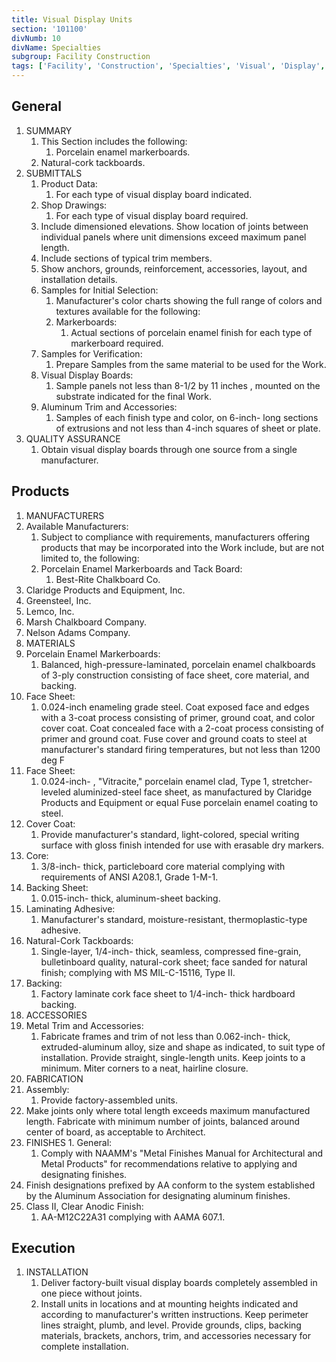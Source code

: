 ```yaml
---
title: Visual Display Units
section: '101100'
divNumb: 10
divName: Specialties
subgroup: Facility Construction
tags: ['Facility', 'Construction', 'Specialties', 'Visual', 'Display', 'Units']
---
```



## General

1. SUMMARY
   1. This Section includes the following:
      1. Porcelain enamel markerboards.
   1. Natural-cork tackboards.
1. SUBMITTALS
   1. Product Data:
      1. For each type of visual display board indicated.
   1. Shop Drawings:
      1. For each type of visual display board required.
   1. Include dimensioned elevations. Show location of joints between individual panels where unit dimensions exceed maximum panel length.
   1. Include sections of typical trim members.
   1. Show anchors, grounds, reinforcement, accessories, layout, and installation details.
   1. Samples for Initial Selection:
      1. Manufacturer's color charts showing the full range of colors and textures available for the following:
      1. Markerboards:
         1. Actual sections of porcelain enamel finish for each type of markerboard required.
   1. Samples for Verification:
      1. Prepare Samples from the same material to be used for the Work.
   1. Visual Display Boards:
      1. Sample panels not less than 8-1/2 by 11 inches , mounted on the substrate indicated for the final Work.
   1. Aluminum Trim and Accessories:
      1. Samples of each finish type and color, on 6-inch- long sections of extrusions and not less than 4-inch squares of sheet or plate.
1. QUALITY ASSURANCE
   1. Obtain visual display boards through one source from a single manufacturer.

## Products

   1. MANUFACTURERS
   1. Available Manufacturers:
      1. Subject to compliance with requirements, manufacturers offering products that may be incorporated into the Work include, but are not limited to, the following:
      1. Porcelain Enamel Markerboards and Tack Board:
            1. Best-Rite Chalkboard Co.
   1. Claridge Products and Equipment, Inc.
   1. Greensteel, Inc.
   1. Lemco, Inc.
   1. Marsh Chalkboard Company.
   1. Nelson Adams Company.
   1. MATERIALS
   1. Porcelain Enamel Markerboards:
      1. Balanced, high-pressure-laminated, porcelain enamel chalkboards of 3-ply construction consisting of face sheet, core material, and backing.
   1. Face Sheet:
      1. 0.024-inch enameling grade steel. Coat exposed face and edges with a 3-coat process consisting of primer, ground coat, and color cover coat. Coat concealed face with a 2-coat process consisting of primer and ground coat. Fuse cover and ground coats to steel at manufacturer's standard firing temperatures, but not less than 1200 deg F
   1. Face Sheet:
      1. 0.024-inch- , "Vitracite," porcelain enamel clad, Type 1, stretcher-leveled aluminized-steel face sheet, as manufactured by Claridge Products and Equipment or equal Fuse porcelain enamel coating to steel.
   1. Cover Coat:
      1. Provide manufacturer's standard, light-colored, special writing surface with gloss finish intended for use with erasable dry markers.
   1. Core:
      1. 3/8-inch- thick, particleboard core material complying with requirements of ANSI A208.1, Grade 1-M-1.
   1. Backing Sheet:
      1. 0.015-inch- thick, aluminum-sheet backing.
   1. Laminating Adhesive:
      1. Manufacturer's standard, moisture-resistant, thermoplastic-type adhesive.
   1. Natural-Cork Tackboards:
      1. Single-layer, 1/4-inch- thick, seamless, compressed fine-grain, bulletinboard quality, natural-cork sheet; face sanded for natural finish; complying with MS MIL-C-15116, Type II.
   1. Backing:
      1. Factory laminate cork face sheet to 1/4-inch- thick hardboard backing.
   1. ACCESSORIES
   1. Metal Trim and Accessories:
      1. Fabricate frames and trim of not less than 0.062-inch- thick, extruded-aluminum alloy, size and shape as indicated, to suit type of installation. Provide straight, single-length units. Keep joints to a minimum. Miter corners to a neat, hairline closure.
   1. FABRICATION
   1. Assembly:
      1. Provide factory-assembled units.
   1. Make joints only where total length exceeds maximum manufactured length. Fabricate with minimum number of joints, balanced around center of board, as acceptable to Architect.
   1. FINISHES
	1. General:
      1. Comply with NAAMM's "Metal Finishes Manual for Architectural and Metal Products" for recommendations relative to applying and designating finishes.
   1. Finish designations prefixed by AA conform to the system established by the Aluminum Association for designating aluminum finishes.
   1. Class II, Clear Anodic Finish:
      1. AA-M12C22A31 complying with AAMA 607.1.

## Execution

1. INSTALLATION
   1. Deliver factory-built visual display boards completely assembled in one piece without joints.
   1. Install units in locations and at mounting heights indicated and according to manufacturer's written instructions. Keep perimeter lines straight, plumb, and level. Provide grounds, clips, backing materials, brackets, anchors, trim, and accessories necessary for complete installation.

